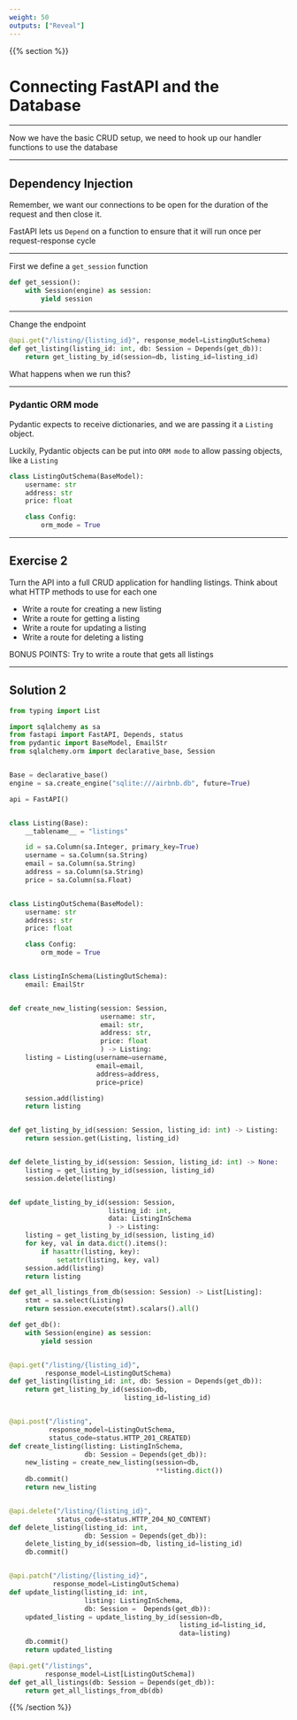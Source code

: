```yaml
---
weight: 50
outputs: ["Reveal"]
---
```


{{% section %}}

# Connecting FastAPI and the Database

---

Now we have the basic CRUD setup, we need to hook up our handler functions to use the database

---

## Dependency Injection

Remember, we want our connections to be open for the duration of the request and then close it.

FastAPI lets us `Depend` on a function to ensure that it will run once per request-response cycle

---

First we define a `get_session` function

```python
def get_session():
    with Session(engine) as session:
        yield session
```

---

Change the endpoint

```python
@api.get("/listing/{listing_id}", response_model=ListingOutSchema)
def get_listing(listing_id: int, db: Session = Depends(get_db)):
    return get_listing_by_id(session=db, listing_id=listing_id)
```

<p class="fragment">What happens when we run this?</p>

---

### Pydantic ORM mode

Pydantic expects to receive dictionaries, and we are passing it a `Listing` object.

Luckily, Pydantic objects can be put into `ORM mode` to allow passing objects, like a `Listing`

```python
class ListingOutSchema(BaseModel):
    username: str
    address: str
    price: float

    class Config:
        orm_mode = True
```

---

## Exercise 2

Turn the API into a full CRUD application for handling listings. Think about what HTTP methods to use for each one

- Write a route for creating a new listing
- Write a route for getting a listing
- Write a route for updating a listing
- Write a route for deleting a listing

BONUS POINTS: Try to write a route that gets all listings

---

## Solution 2

```python
from typing import List

import sqlalchemy as sa
from fastapi import FastAPI, Depends, status
from pydantic import BaseModel, EmailStr
from sqlalchemy.orm import declarative_base, Session


Base = declarative_base()
engine = sa.create_engine("sqlite:///airbnb.db", future=True)

api = FastAPI()


class Listing(Base):
    __tablename__ = "listings"

    id = sa.Column(sa.Integer, primary_key=True)
    username = sa.Column(sa.String)
    email = sa.Column(sa.String)
    address = sa.Column(sa.String)
    price = sa.Column(sa.Float)


class ListingOutSchema(BaseModel):
    username: str
    address: str
    price: float

    class Config:
        orm_mode = True


class ListingInSchema(ListingOutSchema):
    email: EmailStr


def create_new_listing(session: Session,
                       username: str,
                       email: str,
                       address: str,
                       price: float
                       ) -> Listing:
    listing = Listing(username=username,
                      email=email,
                      address=address,
                      price=price)

    session.add(listing)
    return listing


def get_listing_by_id(session: Session, listing_id: int) -> Listing:
    return session.get(Listing, listing_id)


def delete_listing_by_id(session: Session, listing_id: int) -> None:
    listing = get_listing_by_id(session, listing_id)
    session.delete(listing)


def update_listing_by_id(session: Session,
                         listing_id: int,
                         data: ListingInSchema
                         ) -> Listing:
    listing = get_listing_by_id(session, listing_id)
    for key, val in data.dict().items():
        if hasattr(listing, key):
            setattr(listing, key, val)
    session.add(listing)
    return listing

def get_all_listings_from_db(session: Session) -> List[Listing]:
    stmt = sa.select(Listing)
    return session.execute(stmt).scalars().all()

def get_db():
    with Session(engine) as session:
        yield session


@api.get("/listing/{listing_id}",
         response_model=ListingOutSchema)
def get_listing(listing_id: int, db: Session = Depends(get_db)):
    return get_listing_by_id(session=db,
                             listing_id=listing_id)


@api.post("/listing",
          response_model=ListingOutSchema,
          status_code=status.HTTP_201_CREATED)
def create_listing(listing: ListingInSchema,
                   db: Session = Depends(get_db)):
    new_listing = create_new_listing(session=db,
                                     **listing.dict())
    db.commit()
    return new_listing


@api.delete("/listing/{listing_id}",
            status_code=status.HTTP_204_NO_CONTENT)
def delete_listing(listing_id: int,
                   db: Session = Depends(get_db)):
    delete_listing_by_id(session=db, listing_id=listing_id)
    db.commit()


@api.patch("/listing/{listing_id}",
           response_model=ListingOutSchema)
def update_listing(listing_id: int,
                   listing: ListingInSchema,
                   db: Session =  Depends(get_db)):
    updated_listing = update_listing_by_id(session=db,
                                           listing_id=listing_id,
                                           data=listing)
    db.commit()
    return updated_listing

@api.get("/listings",
         response_model=List[ListingOutSchema])
def get_all_listings(db: Session = Depends(get_db)):
    return get_all_listings_from_db(db)

```

{{% /section %}}
